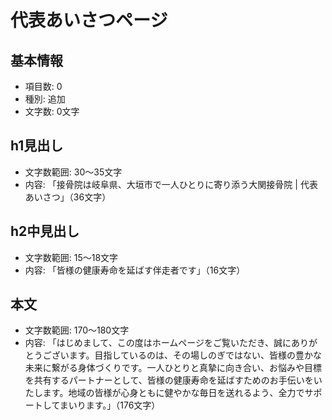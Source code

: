 # 代表あいさつページ

## 基本情報
- 項目数: 0
- 種別: 追加
- 文字数: 0文字

## h1見出し
- 文字数範囲: 30～35文字
- 内容: 「接骨院は岐阜県、大垣市で一人ひとりに寄り添う大関接骨院 | 代表あいさつ」（36文字）

## h2中見出し
- 文字数範囲: 15～18文字
- 内容: 「皆様の健康寿命を延ばす伴走者です」（16文字）

## 本文
- 文字数範囲: 170～180文字
- 内容: 「はじめまして、この度はホームページをご覧いただき、誠にありがとうございます。目指しているのは、その場しのぎではない、皆様の豊かな未来に繋がる身体づくりです。一人ひとりと真摯に向き合い、お悩みや目標を共有するパートナーとして、皆様の健康寿命を延ばすためのお手伝いをいたします。地域の皆様が心身ともに健やかな毎日を送れるよう、全力でサポートしてまいります。」（176文字）


